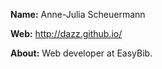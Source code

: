 **Name:**
Anne-Julia Scheuermann

**Web:** 
http://dazz.github.io/

**About:**
Web developer at EasyBib.
